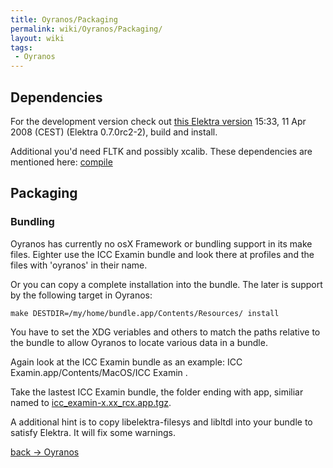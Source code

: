 ```yaml
---
title: Oyranos/Packaging
permalink: wiki/Oyranos/Packaging/
layout: wiki
tags:
 - Oyranos
---
```


Dependencies
------------

For the development version check out [this Elektra
version](http://www.markus-raab.org/ftp/elektra-0.7.0rc2-2.tar.gz)
15:33, 11 Apr 2008 (CEST) (Elektra 0.7.0rc2-2), build and install.

Additional you'd need FLTK and possibly xcalib. These dependencies are
mentioned here:
[compile](http://www.behrmann.name/index.php?option=com_content&task=view&id=34&Itemid=68#compile)

Packaging
---------

### Bundling

Oyranos has currently no osX Framework or bundling support in its make
files. Eighter use the ICC Examin bundle and look there at profiles and
the files with 'oyranos' in their name.

Or you can copy a complete installation into the bundle. The later is
support by the following target in Oyranos:

`make DESTDIR=/my/home/bundle.app/Contents/Resources/ install`

You have to set the XDG veriables and others to match the paths relative
to the bundle to allow Oyranos to locate various data in a bundle.

Again look at the ICC Examin bundle as an example: ICC
Examin.app/Contents/MacOS/ICC Examin .

Take the lastest ICC Examin bundle, the folder ending with app, similiar
named to
[icc\_examin-x.xx\_rcx.app.tgz](https://sourceforge.net/project/showfiles.php?group_id=177017&package_id=247749&release_id=543945).

A additional hint is to copy libelektra-filesys and libltdl into your
bundle to satisfy Elektra. It will fix some warnings.

[back -&gt; Oyranos](/wiki/Oyranos "wikilink")
